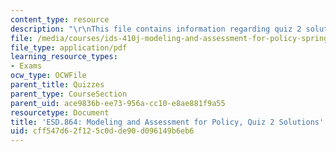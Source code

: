 ```yaml
---
content_type: resource
description: "\r\nThis file contains information regarding quiz 2 solution."
file: /media/courses/ids-410j-modeling-and-assessment-for-policy-spring-2013/cff547d62f125c0dde90d096149b6eb6_MITESD_864S13_Quiz2_Sol.pdf
file_type: application/pdf
learning_resource_types:
- Exams
ocw_type: OCWFile
parent_title: Quizzes
parent_type: CourseSection
parent_uid: ace9836b-ee73-956a-cc10-e8ae881f9a55
resourcetype: Document
title: 'ESD.864: Modeling and Assessment for Policy, Quiz 2 Solutions'
uid: cff547d6-2f12-5c0d-de90-d096149b6eb6
---
```

